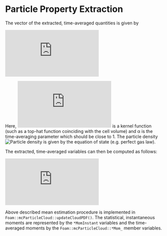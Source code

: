 # Particle Property Extraction

The vector of the extracted, time-averaged quantities is given by

![Extracted variable equations](https://latex.codecogs.com/svg.latex?%5Cbegin%7Balign*%7D%20%5Cvec%7BE%7D%5E%7Bn&plus;1%7D%20%26%3D%20%5Calpha%20%5Cvec%7BE%7D%5En%20&plus;%20%281-%5Calpha%29%20%5Csum%5Chat%20g%28%5Cvec%7Bx%7D%5E*%29m%5E*%5Cvec%7Be%7D%5E*%20%5C%5C%20%26%3D%20%28M%2C%20V%2C%20%5Cvec%7BI%7D%2C%20K%2C%20Z%29%5ET%20%5Cquad%20%5Ctext%7Bwhere%7D%20%5C%5C%20%5Cvec%7Be%7D%20%26%3D%20%281%2C%201/%5Crho%5E*%2C%20%5Cvec%7BU%7D%5E*%2C%20%5Cfrac%7BU_i%5E*%20U_i%5E*%7D%7B2%7D%2C%20z%5E*%29%5ET%20%5Cquad%20.%20%5Cend%7Balign*%7D)

Here, ![Kernel
function](https://latex.codecogs.com/svg.latex?%5Cfn_cm%20%5Chat%20g%28%5Cvec%7Bx%7D%5E*%29)
is a kernel function (such as a top-hat function coinciding with the cell
volume) and &alpha; is the time-averaging parameter which should be close
to 1. The particle density ![Particle
density](https://latex.codecogs.com/svg.latex?\rho^*)
is given by the equation of state (e.g. perfect gas law).

The extracted, time-averaged variables can then be computed as follows:

![Time averaged variable equations](https://latex.codecogs.com/svg.latex?%5Cbegin%7Balign*%7D%20%5Cbar%5Crho%20%26%3D%20%5Cfrac%7BM%7D%7BV%7D%20%5C%5C%20%5Ctilde%7B%5Cvec%7BU%7D%7D%20%26%3D%20%5Cfrac%7B%5Cvec%7BI%7D%7D%7BM%7D%20%5C%5C%20%5Ctilde%20k%20%26%3D%20%5Cfrac%7BK%7D%7BM%7D-%5Cfrac%7B1%7D%7B2%7D%5Ctilde%20U_i%5Ctilde%20U_i%20%5C%5C%20%5Ctilde%20z%20%26%3D%20%5Cfrac%7BZ%7D%7BM%7D%20%5Cend%7Balign*%7D)

Above described mean estimation procedure is implemented in
`Foam::mcParticleCloud::updateCloudPDF()`. The statistical, instantaneous
moments are represented by the `*MomInstant` variables and the time-averaged
moments by the `Foam::mcParticleCloud::*Mom_` member variables.

